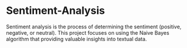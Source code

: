 # Sentiment-Analysis
Sentiment analysis is the process of determining the sentiment (positive, negative, or neutral). This project focuses on using the Naive Bayes algorithm that providing valuable insights into textual data.
